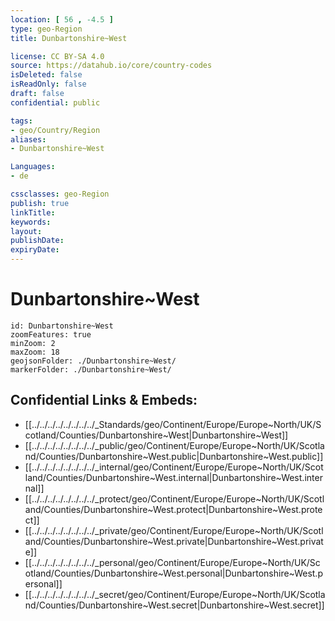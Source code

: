 ```yaml
---
location: [ 56 , -4.5 ] 
type: geo-Region
title: Dunbartonshire~West

license: CC BY-SA 4.0
source: https://datahub.io/core/country-codes
isDeleted: false
isReadOnly: false
draft: false
confidential: public

tags:
- geo/Country/Region
aliases:
- Dunbartonshire~West

Languages:
- de

cssclasses: geo-Region
publish: true
linkTitle: 
keywords: 
layout: 
publishDate: 
expiryDate: 
---
```


# Dunbartonshire~West

```leaflet
id: Dunbartonshire~West
zoomFeatures: true 
minZoom: 2 
maxZoom: 18
geojsonFolder: ./Dunbartonshire~West/
markerFolder: ./Dunbartonshire~West/
```


## Confidential Links & Embeds: 
- [[../../../../../../../../_Standards/geo/Continent/Europe/Europe~North/UK/Scotland/Counties/Dunbartonshire~West|Dunbartonshire~West]] 
- [[../../../../../../../../_public/geo/Continent/Europe/Europe~North/UK/Scotland/Counties/Dunbartonshire~West.public|Dunbartonshire~West.public]] 
- [[../../../../../../../../_internal/geo/Continent/Europe/Europe~North/UK/Scotland/Counties/Dunbartonshire~West.internal|Dunbartonshire~West.internal]] 
- [[../../../../../../../../_protect/geo/Continent/Europe/Europe~North/UK/Scotland/Counties/Dunbartonshire~West.protect|Dunbartonshire~West.protect]] 
- [[../../../../../../../../_private/geo/Continent/Europe/Europe~North/UK/Scotland/Counties/Dunbartonshire~West.private|Dunbartonshire~West.private]] 
- [[../../../../../../../../_personal/geo/Continent/Europe/Europe~North/UK/Scotland/Counties/Dunbartonshire~West.personal|Dunbartonshire~West.personal]] 
- [[../../../../../../../../_secret/geo/Continent/Europe/Europe~North/UK/Scotland/Counties/Dunbartonshire~West.secret|Dunbartonshire~West.secret]] 


